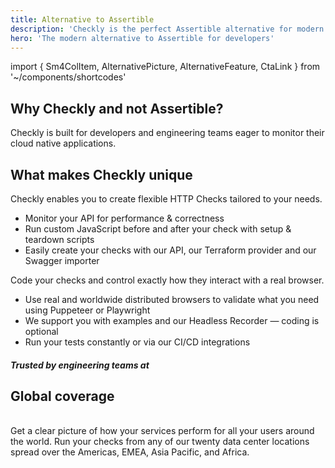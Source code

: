 ```yaml
---
title: Alternative to Assertible
description: 'Checkly is the perfect Assertible alternative for modern developers to check their APIs and site transaction flows.'
hero: 'The modern alternative to Assertible for developers'
---
```


import { Sm4ColItem, AlternativePicture, AlternativeFeature, CtaLink } from '~/components/shortcodes'

<h2 class="text-center section-header mb-4">Why Checkly and not Assertible?</h2>

<p class="text-center hero-sub hero-sub-center mb-lg-5">
Checkly is built for developers and engineering teams eager to monitor their cloud native applications.
</p>

<div class="row pt-1 pb-1">
  <sm-4-col-item 
    header="Combined E2E & API checks" 
    body="Assertible is great when you want to know if your APIs are up. But it doesn't show you the full picture - whether your UI flows and endpoints are working correctly." 
  />
  <sm-4-col-item 
    header="Powerful Synthetics" 
    body="Monitor your websites with a real Chrome browser. With Checkly you can use JavaScript to code your checks, instead of using a restrictive scripting editor." 
  />
  <sm-4-col-item 
    header="Developer-first platform" 
    body="Use our delightful UI or simply code. Checkly provides powerful API, SDK, and a Terraform provider to enable you to configure your checks via code." 
  />
</div>

<h2 class="text-center section-header mb-4">What makes Checkly unique</h2>

<alternative-feature header="API monitoring for developers" img="/alternative/setup-teardown.png">

Checkly enables you to create flexible HTTP Checks tailored to your needs.

- Monitor your API for performance & correctness
- Run custom JavaScript before and after your check with setup & teardown scripts
- Easily create your checks with our API, our Terraform provider and our Swagger importer

<cta-link text="More on API monitoring" link="/product/api-monitoring/" />

</alternative-feature>

<alternative-feature header="E2E checks with real browsers" img="/alternative/script.png">

Code your checks and control exactly how they interact with a real browser.

- Use real and worldwide distributed browsers to validate what you need using Puppeteer or Playwright
- We support you with examples and our Headless Recorder — coding is optional
- Run your tests constantly or via our CI/CD integrations

<cta-link text="More on synthetic monitoring" link="/product/synthetic-monitoring/" />

</alternative-feature>

<section class="trusted-by-section">
  <div class="container">
    <div class="row">
      <div class="col-sm-12 col-lg-10 offset-lg-1">
        <h5 class="section-super-header mb-3">Trusted by engineering teams at</h5>
      </div>
    </div>
    <div class="row">
      <div class="col-sm-12">
        <nuxt-img  class="trusted-by-image" src="/alternative/testimonial-logos@2x.png" alt="trusted by companies for api and browser transaction monitoring"  />
      </div>
    </div>
  </div>
</section>

<h2 class="text-center section-header pt-5">Global coverage</h2>
<p class="text-center lead-text mb-lg-5">
<alternative-picture 
alt="alerting options" 
img="/alternative/data-center-locations@2x.png" 
class="img-w720 mb-lg-5 text-center"
/>
<br>
Get a clear picture of how your services perform for all your users around the world. Run your checks from any of our twenty
data center locations spread over the Americas, EMEA, Asia Pacific, and Africa.

<cta-link text="Our datacenter locations" link="/docs/monitoring/global-locations/" />
</p>
